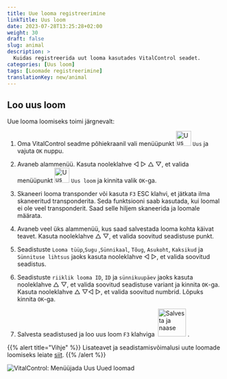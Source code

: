 ```yaml
---
title: Uue looma registreerimine
linkTitle: Uus loom
date: 2023-07-28T13:25:28+02:00
weight: 30
draft: false
slug: animal
description: >
  Kuidas registreerida uut looma kasutades VitalControl seadet.
categories: [Uus loom]
tags: [Loomade registreerimine]
translationKey: new/animal
---
```

## Loo uus loom

Uue looma loomiseks toimi järgnevalt:

1. Oma VitalControl seadme põhiekraanil vali menüüpunkt <img src="/icons/main/new-animal.svg" width="35" align="bottom" alt="Uus loom" /> `Uus` ja vajuta `OK` nuppu.

2. Avaneb alammenüü. Kasuta nooleklahve ◁ ▷ △ ▽, et valida menüüpunkt <img src="/icons/main/new-animal.svg" width="35" align="bottom" alt="Uus loom" /> `Uus loom` ja kinnita valik `OK`-ga.

3. Skaneeri looma transponder või kasuta `F3` ESC klahvi, et jätkata ilma skaneeritud transponderita. Seda funktsiooni saab kasutada, kui loomal ei ole veel transponderit. Saad selle hiljem skaneerida ja loomale määrata.

4. Avaneb veel üks alammenüü, kus saad salvestada looma kohta käivat teavet. Kasuta nooleklahve △ ▽, et valida soovitud seadistuse punkt.

5. Seadistuste `Looma tüüp`,`Sugu` ,`Sünnikaal`, `Tõug`, `Asukoht`, `Kaksikud` ja `Sünnituse lihtsus` jaoks kasuta nooleklahve ◁ ▷, et valida soovitud seadistus.

6. Seadistuste `riiklik looma ID`, `ID` ja `sünnikuupäev` jaoks kasuta nooleklahve △ ▽, et valida soovitud seadistuse variant ja kinnita `OK`-ga. Kasuta nooleklahve △ ▽◁ ▷, et valida soovitud numbrid. Lõpuks kinnita `OK`-ga.

7. Salvesta seadistused ja loo uus loom `F3` klahviga &nbsp;<img src="/icons/footer/save_exit.svg" width="65" align="bottom" alt="Salvesta ja naase" />&nbsp;.

{{% alert title="Vihje" %}}
Lisateavet ja seadistamisvõimalusi uute loomade loomiseks leiate [siit](../../settings/animal-registration/).
{{% /alert %}}

   ![VitalControl: Menüüjada Uus Uued loomad](../images/new.png "Loo uus loom")
